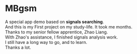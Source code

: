 # MBgsm  
A special app demo based on **signals searching**.  
And this is my First project on my study-life. It took me months.  
Thanks to my senior fellow apprentice, Zhao Liang.  
With Zhao's assistance, I finished signals analysis work.  
I still have a long way to go, and to learn.  
Thanks a lot.
